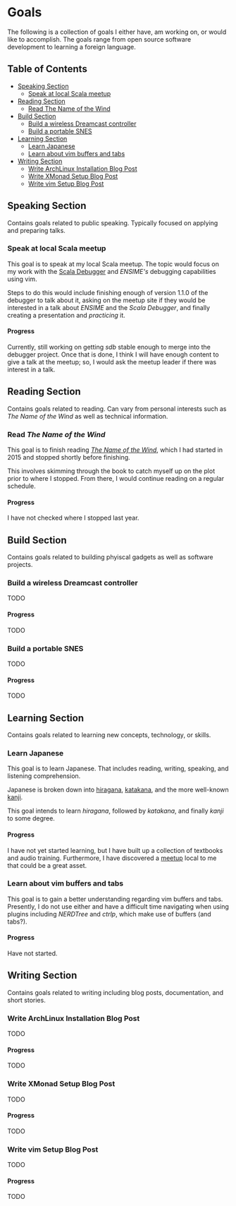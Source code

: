 # Goals

The following is a collection of goals I either have, am working on, or would
like to accomplish. The goals range from open source software development to
learning a foreign language.

## Table of Contents

- [Speaking Section](#speaking-section)
    - [Speak at local Scala meetup](#speak-at-local-scala-meetup)
- [Reading Section](#reading-section)
    - [Read The Name of the Wind](#read-the-name-of-the-wind)
- [Build Section](#build-section)
    - [Build a wireless Dreamcast controller](#build-a-wireless-dreamcast-controller)
    - [Build a portable SNES](#build-a-portable-snes)
- [Learning Section](#learning-section)
    - [Learn Japanese](#learn-japanese)
    - [Learn about vim buffers and tabs](#learn-about-vim-buffers-and-tabs)
- [Writing Section](#writing-section)
    - [Write ArchLinux Installation Blog Post](#write-archlinux-installation-blog-post)
    - [Write XMonad Setup Blog Post](#write-xmonad-setup-blog-post)
    - [Write vim Setup Blog Post](#write-vim-setup-blog-post)

## Speaking Section

Contains goals related to public speaking. Typically focused on applying and
preparing talks.

### Speak at local Scala meetup

This goal is to speak at my local Scala meetup. The topic would focus on my
work with the [Scala Debugger](https://www.scala-debugger.org/) and _ENSIME's_
debugging capabilities using vim.

Steps to do this would include finishing enough of version 1.1.0 of the
debugger to talk about it, asking on the meetup site if they would be
interested in a talk about _ENSIME_ and the _Scala Debugger_, and finally
creating a presentation and _practicing_ it.

#### Progress

Currently, still working on getting _sdb_ stable enough to merge into the
debugger project. Once that is done, I think I will have enough content
to give a talk at the meetup; so, I would ask the meetup leader if there
was interest in a talk.

## Reading Section

Contains goals related to reading. Can vary from personal interests such as
_The Name of the Wind_ as well as technical information.

### Read _The Name of the Wind_

This goal is to finish reading 
[_The Name of the Wind_](https://en.wikipedia.org/wiki/The_Name_of_the_Wind),
which I had started in 2015 and stopped shortly before finishing.

This involves skimming through the book to catch myself up on the plot prior
to where I stopped. From there, I would continue reading on a regular schedule.

#### Progress

I have not checked where I stopped last year.

## Build Section

Contains goals related to building phyiscal gadgets as well as software 
projects.

### Build a wireless Dreamcast controller

TODO

#### Progress

TODO

### Build a portable SNES

TODO

#### Progress

TODO

## Learning Section

Contains goals related to learning new concepts, technology, or skills.

### Learn Japanese

This goal is to learn Japanese. That includes reading, writing, speaking, and
listening comprehension.

Japanese is broken down into [hiragana][learn-japanese-hiragana], 
[katakana][learn-japanese-katakana], and the more well-known
[kanji][learn-japanese-kanji].

This goal intends to learn _hiragana_, followed by _katakana_, and finally 
_kanji_ to some degree.

#### Progress

I have not yet started learning, but I have built up a collection of
textbooks and audio training. Furthermore, I have discovered a
[meetup][learn-japanese-meetup] local to me that could be a great asset.

### Learn about vim buffers and tabs

This goal is to gain a better understanding regarding vim buffers and tabs.
Presently, I do not use either and have a difficult time navigating when
using plugins including _NERDTree_ and _ctrlp_, which make use of buffers
(and tabs?).

#### Progress

Have not started.

## Writing Section

Contains goals related to writing including blog posts, documentation, and
short stories.

### Write ArchLinux Installation Blog Post

TODO

#### Progress

TODO

### Write XMonad Setup Blog Post

TODO

#### Progress

TODO

### Write vim Setup Blog Post

TODO

#### Progress

TODO

[learn-japanese-hiragana]: https://en.wikipedia.org/wiki/Hiragana
[learn-japanese-katakana]: https://en.wikipedia.org/wiki/Katakana
[learn-japanese-kanji]: https://en.wikipedia.org/wiki/Kanji
[learn-japanese-meetup]: https://www.meetup.com/The-Austin-Japanese-Speakers

